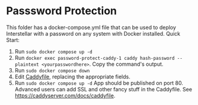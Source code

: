 # Passsword Protection

This folder has a docker-compose.yml file that can be used to deploy Interstellar with a password on any system with Docker installed.
Quick Start:
1. Run `sudo docker compose up -d`
2. Run `docker exec password-protect-caddy-1 caddy hash-password --plaintext <yourpasswordhere>`. Copy the command's output.
3. Run `sudo docker compose down`
4. Edit  [Caddyfile](Caddyfile), replacing the appropriate fields.
5. Run `sudo docker compose up -d`
App should be published on port 80. Advanced users can add SSL and other fancy stuff in the Caddyfile. See https://caddyserver.com/docs/caddyfile.
